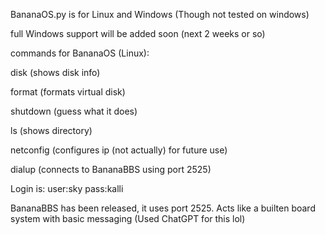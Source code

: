 BananaOS.py is for Linux and Windows (Though not tested on windows)

full Windows support will be added soon (next 2 weeks or so)

commands for BananaOS (Linux):

disk (shows disk info)

format (formats virtual disk)

shutdown (guess what it does)

ls (shows directory)

netconfig (configures ip (not actually) for future use)

dialup (connects to BananaBBS using port 2525)

Login is: user:sky pass:kalli

BananaBBS has been released, it uses port 2525. Acts like a builten board system with basic messaging (Used ChatGPT for this lol)
